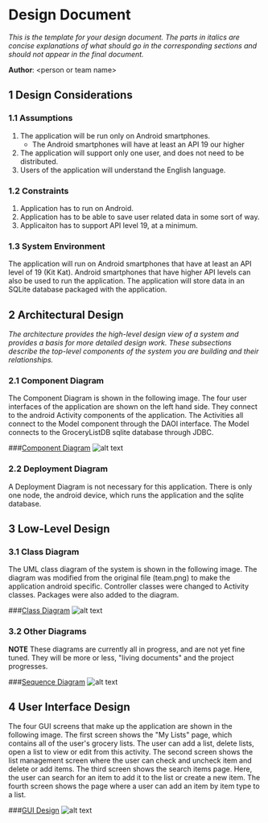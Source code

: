 # Design Document

*This is the template for your design document. The parts in italics are concise explanations of what should go in the corresponding sections and should not appear in the final document.*

**Author**: \<person or team name\>

## 1 Design Considerations

### 1.1 Assumptions

1. The application will be run only on Android smartphones.
	- The Android smartphones will have at least an API 19 our higher
2. The application will support only one user, and does not need to be distributed. 
3. Users of the application will understand the English language.


### 1.2 Constraints

1. Application has to run on Android.
2. Application has to be able to save user related data in some sort of way.
3. Applicaiton has to support API level 19, at a minimum.


### 1.3 System Environment
The application will run on Android smartphones that have at least an API level of 19 (Kit Kat). Android smartphones that have higher API levels can also be used to run
the application. The application will store data in an SQLite database packaged with the application.

## 2 Architectural Design

*The architecture provides the high-level design view of a system and provides a basis for more detailed design work. These subsections describe the top-level components of the system you are building and their relationships.*

### 2.1 Component Diagram

The Component Diagram is shown in the following image.  The four user interfaces of the application are shown on the left hand side.  They connect to the android Activity components of the application.  The Activities all connect to the Model component through the DAOI interface.  The Model connects to the GroceryListDB sqlite database through JDBC.

###[Component Diagram](https://github.gatech.edu/gt-omscs-se-2016fall/6300Fall16Team47/blob/master/Images/ComponentDiagram.png)
![alt text](https://github.gatech.edu/gt-omscs-se-2016fall/6300Fall16Team47/blob/master/Images/ComponentDiagram.png "Component Diagram")

### 2.2 Deployment Diagram

A Deployment Diagram is not necessary for this application.  There is only one node, the android device, which runs the application and the sqlite database. 

## 3 Low-Level Design

### 3.1 Class Diagram

The UML class diagram of the system is shown in the following image.  The diagram was modified from the original file (team.png) to make the application android specific.  Controller classes were changed to Activity classes.  Packages were also added to the diagram. 

###[Class Diagram](https://github.gatech.edu/gt-omscs-se-2016fall/6300Fall16Team47/blob/master/Images/v2_team.png)
![alt text](https://github.gatech.edu/gt-omscs-se-2016fall/6300Fall16Team47/blob/master/Images/v2_team.png "Class Diagram")

### 3.2 Other Diagrams 

**NOTE** These diagrams are currently all in progress, and are not yet fine tuned. They will be more or less, "living documents" and the project progresses. 

###[Sequence Diagram](https://github.gatech.edu/gt-omscs-se-2016fall/6300Fall16Team47/blob/master/Docs/Diagrams/GLM_Sequence.pdf)
![alt text](https://github.gatech.edu/gt-omscs-se-2016fall/6300Fall16Team47/blob/master/Images/GLM_Sequence.png "Sequence Diagram")

## 4 User Interface Design
The four GUI screens that make up the application are shown in the following image.  The first screen shows the "My Lists" page, which contains all of the user's grocery lists.  The user can add a list, delete lists, open a list to view or edit from this activity.  The second screen shows the list management screen where the user can check and uncheck item and delete or add items.  The third screen shows the search items page.  Here, the user can search for an item to add it to the list or create a new item.  The fourth screen shows the page where a user can add an item by item type to a list.

###[GUI Design](https://github.gatech.edu/gt-omscs-se-2016fall/6300Fall16Team47/blob/master/Images/GUIScreens.png)
![alt text](https://github.gatech.edu/gt-omscs-se-2016fall/6300Fall16Team47/blob/master/Images/GUIScreens.png "GUI Design")

